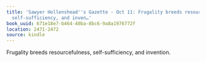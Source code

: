 ```yaml
---
title: 'Sawyer Hollenshead''s Gazette - Oct 11: Frugality breeds resourcefulness,
  self-sufficiency, and inven…'
book_uuid: 671e18e7-b464-40ba-8bc6-9a8a1976772f
location: 2471-2472
source: kindle
---
```


Frugality breeds resourcefulness, self-sufficiency, and invention.